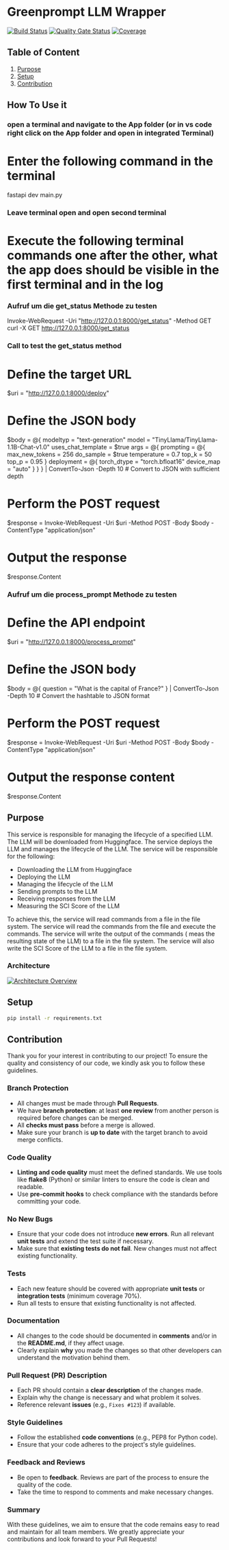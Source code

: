 # Greenprompt LLM Wrapper
[![Build Status](https://github.com/gflachs/GreenPrompt_LLM_Wrapper/actions/workflows/build.yml/badge.svg)](https://github.com/gflachs/GreenPrompt_LLM_Wrapper/actions/workflows/build.yml)
[![Quality Gate Status](https://sonarcloud.io/api/project_badges/measure?project=gflachs_GreenPrompt_LLM_Wrapper&metric=alert_status)](https://sonarcloud.io/dashboard?id=gflachs_GreenPrompt_LLM_Wrapper)
[![Coverage](https://sonarcloud.io/api/project_badges/measure?project=gflachs_GreenPrompt_LLM_Wrapper&metric=coverage)](https://sonarcloud.io/dashboard?id=gflachs_GreenPrompt_LLM_Wrapper)

## Table of Content
1. [Purpose](#purpose)
2. [Setup](#setup)
3. [Contribution](#contribution)

## How To Use it

### open a terminal and navigate to the App folder (or in vs code right click on the App folder and open in integrated Terminal)
# Enter the following command in the terminal
fastapi dev main.py



### Leave terminal open and open second terminal
# Execute the following terminal commands one after the other, what the app does should be visible in the first terminal and in the log  

### Aufruf um die get_status Methode zu testen 
Invoke-WebRequest -Uri "http://127.0.0.1:8000/get_status" -Method GET
curl -X GET http://127.0.0.1:8000/get_status


### Call to test the get_status method 

# Define the target URL
$uri = "http://127.0.0.1:8000/deploy"  

# Define the JSON body
$body = @{
    modeltyp = "text-generation"
    model = "TinyLlama/TinyLlama-1.1B-Chat-v1.0"
    uses_chat_template = $true
    args = @{
        prompting = @{
            max_new_tokens = 256
            do_sample = $true
            temperature = 0.7
            top_k = 50
            top_p = 0.95
        }
        deployment = @{
            torch_dtype = "torch.bfloat16"
            device_map = "auto"
        }
    }
} | ConvertTo-Json -Depth 10  # Convert to JSON with sufficient depth

# Perform the POST request
$response = Invoke-WebRequest -Uri $uri -Method POST -Body $body -ContentType "application/json"

# Output the response
$response.Content



### Aufruf um die process_prompt Methode zu testen

# Define the API endpoint
$uri = "http://127.0.0.1:8000/process_prompt"  

# Define the JSON body
$body = @{
    question = "What is the capital of France?"
} | ConvertTo-Json -Depth 10  # Convert the hashtable to JSON format

# Perform the POST request
$response = Invoke-WebRequest -Uri $uri -Method POST -Body $body -ContentType "application/json"

# Output the response content
$response.Content


## Purpose

This service is responsible for managing the lifecycle of a specified LLM. The LLM will be downloaded from Huggingface. The service deploys the LLM and manages the lifecycle of the LLM. The service will be responsible for the following:
- Downloading the LLM from Huggingface
- Deploying the LLM
- Managing the lifecycle of the LLM
- Sending prompts to the LLM
- Receiving responses from the LLM
- Measuring the SCI Score of the LLM

To achieve this, the service will read commands from a file in the file system. The service will read the commands from the file and execute the commands. The service will write the output of the commands ( meas the resulting state of the LLM) to a file in the file system. The service will also write the SCI Score of the LLM to a file in the file system.

### Architecture

[![Architecture Overview](https://tinyurl.com/2b7fkpak)](https://tinyurl.com/2b7fkpak)<!--![Architecture Overview](./docs/architectur/overview.puml)-->


## Setup

```sh
pip install -r requirements.txt
```

## Contribution

Thank you for your interest in contributing to our project! To ensure the quality and consistency of our code, we kindly ask you to follow these guidelines.

### Branch Protection

- All changes must be made through **Pull Requests**.
- We have **branch protection**: at least **one review** from another person is required before changes can be merged.
- All **checks must pass** before a merge is allowed.
- Make sure your branch is **up to date** with the target branch to avoid merge conflicts.

### Code Quality

- **Linting and code quality** must meet the defined standards. We use tools like **flake8** (Python) or similar linters to ensure the code is clean and readable.
- Use **pre-commit hooks** to check compliance with the standards before committing your code.

### No New Bugs

- Ensure that your code does not introduce **new errors**. Run all relevant **unit tests** and extend the test suite if necessary.
- Make sure that **existing tests do not fail**. New changes must not affect existing functionality.

### Tests

- Each new feature should be covered with appropriate **unit tests** or **integration tests** (minimum coverage 70%).
- Run all tests to ensure that existing functionality is not affected.

### Documentation

- All changes to the code should be documented in **comments** and/or in the **README.md**, if they affect usage.
- Clearly explain **why** you made the changes so that other developers can understand the motivation behind them.

### Pull Request (PR) Description

- Each PR should contain a **clear description** of the changes made.
- Explain why the change is necessary and what problem it solves.
- Reference relevant **issues** (e.g., `Fixes #123`) if available.

### Style Guidelines

- Follow the established **code conventions** (e.g., PEP8 for Python code).
- Ensure that your code adheres to the project's style guidelines.

### Feedback and Reviews

- Be open to **feedback**. Reviews are part of the process to ensure the quality of the code.
- Take the time to respond to comments and make necessary changes.

### Summary

With these guidelines, we aim to ensure that the code remains easy to read and maintain for all team members. We greatly appreciate your contributions and look forward to your Pull Requests!
